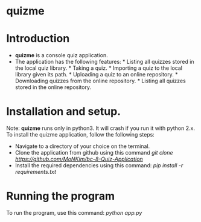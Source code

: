 # quizme

# Introduction
* **quizme** is a console quiz application.
* The application has the following features:
      * Listing all quizzes stored in the local quiz library.
      * Taking a quiz.
      * Importing a quiz to the local library given its path.
      * Uploading a quiz to an online repository.
      * Downloading quizzes from the online repository.
      * Listing all quizzes stored in the online repository.
      
# Installation and setup.
Note: **quizme** runs only in python3. It will crash if you run it with python 2.x.
To install the quizme application, follow the following steps:
* Navigate to a directory of your choice on the terminal.
* Clone the application from github using this command
        _git clone https://github.com/MoNKim/bc-8-Quiz-Application_
* Install the required dependencies using this command:
        _pip install -r requirements.txt_

# Running the program
To run the program, use this command:
     _python app.py_

    
